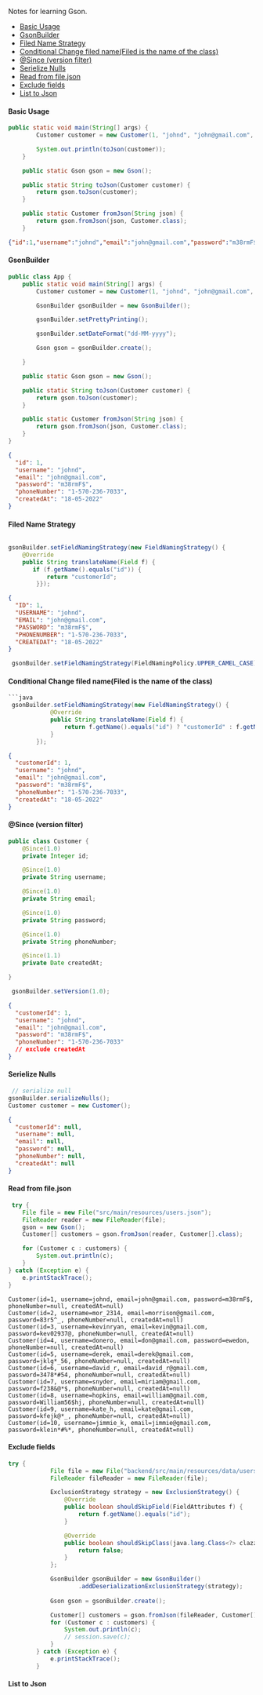 Notes for learning Gson.

- [Basic Usage](#basic-usage)
- [GsonBuilder](#gsonbuilder)
- [Filed Name Strategy](#filed-name-strategy)
- [Conditional Change filed name(Filed is the name of the class)](#conditional-change-filed-namefiled-is-the-name-of-the-class)
- [@Since (version filter)](#since-version-filter)
- [Serielize Nulls](#serielize-nulls)
- [Read from file.json](#read-from-filejson)
- [Exclude fields](#exclude-fields)
- [List to Json](#list-to-json)

#### Basic Usage



```java
public static void main(String[] args) {
        Customer customer = new Customer(1, "johnd", "john@gmail.com", "m38rmF$", "1-570-236-7033", new Date());

        System.out.println(toJson(customer));
    }

    public static Gson gson = new Gson();

    public static String toJson(Customer customer) {
        return gson.toJson(customer);
    }

    public static Customer fromJson(String json) {
        return gson.fromJson(json, Customer.class);
    }
```
```json
{"id":1,"username":"johnd","email":"john@gmail.com","password":"m38rmF$","phoneNumber":"1-570-236-7033","createdAt":"May 18, 2022 3:49:28 AM"}
```

#### GsonBuilder

```java
public class App {
    public static void main(String[] args) {
        Customer customer = new Customer(1, "johnd", "john@gmail.com", "m38rmF$", "1-570-236-7033", new Date());

        GsonBuilder gsonBuilder = new GsonBuilder();

        gsonBuilder.setPrettyPrinting();

        gsonBuilder.setDateFormat("dd-MM-yyyy");

        Gson gson = gsonBuilder.create();

    }

    public static Gson gson = new Gson();

    public static String toJson(Customer customer) {
        return gson.toJson(customer);
    }

    public static Customer fromJson(String json) {
        return gson.fromJson(json, Customer.class);
    }
}
```

```json
{
  "id": 1,
  "username": "johnd",
  "email": "john@gmail.com",
  "password": "m38rmF$",
  "phoneNumber": "1-570-236-7033",
  "createdAt": "18-05-2022"
}
```

#### Filed Name Strategy

```java

gsonBuilder.setFieldNamingStrategy(new FieldNamingStrategy() {
    @Override
    public String translateName(Field f) {
       if (f.getName().equals("id")) {
           return "customerId";
        }});
```
```json
{
  "ID": 1,
  "USERNAME": "johnd",
  "EMAIL": "john@gmail.com",
  "PASSWORD": "m38rmF$",
  "PHONENUMBER": "1-570-236-7033",
  "CREATEDAT": "18-05-2022"
}
```

```java
 gsonBuilder.setFieldNamingStrategy(FieldNamingPolicy.UPPER_CAMEL_CASE);
```

#### Conditional Change filed name(Filed is the name of the class)

```java
```java
 gsonBuilder.setFieldNamingStrategy(new FieldNamingStrategy() {
            @Override
            public String translateName(Field f) {
                return f.getName().equals("id") ? "customerId" : f.getName();
            }
        });
```
```json
{
  "customerId": 1,
  "username": "johnd",
  "email": "john@gmail.com",
  "password": "m38rmF$",
  "phoneNumber": "1-570-236-7033",
  "createdAt": "18-05-2022"
}
```

#### @Since (version filter)
```java
public class Customer {
    @Since(1.0)
    private Integer id;

    @Since(1.0)
    private String username;

    @Since(1.0)
    private String email;

    @Since(1.0)
    private String password;

    @Since(1.0)
    private String phoneNumber;

    @Since(1.1)
    private Date createdAt;

}

 gsonBuilder.setVersion(1.0);
```    
```json
{
  "customerId": 1,
  "username": "johnd",
  "email": "john@gmail.com",
  "password": "m38rmF$",
  "phoneNumber": "1-570-236-7033"
  // exclude createdAt
}
```

#### Serielize Nulls
```java
 // serialize null
gsonBuilder.serializeNulls();
Customer customer = new Customer();
```
```json
{
  "customerId": null,
  "username": null,
  "email": null,
  "password": null,
  "phoneNumber": null,
  "createdAt": null
}
```

#### Read from file.json
```java
 try {
    File file = new File("src/main/resources/users.json");
    FileReader reader = new FileReader(file);
    gson = new Gson();
    Customer[] customers = gson.fromJson(reader, Customer[].class);

    for (Customer c : customers) {
        System.out.println(c);
    }
} catch (Exception e) {
    e.printStackTrace();
}
```
```
Customer(id=1, username=johnd, email=john@gmail.com, password=m38rmF$, phoneNumber=null, createdAt=null)
Customer(id=2, username=mor_2314, email=morrison@gmail.com, password=83r5^_, phoneNumber=null, createdAt=null)
Customer(id=3, username=kevinryan, email=kevin@gmail.com, password=kev02937@, phoneNumber=null, createdAt=null)
Customer(id=4, username=donero, email=don@gmail.com, password=ewedon, phoneNumber=null, createdAt=null)
Customer(id=5, username=derek, email=derek@gmail.com, password=jklg*_56, phoneNumber=null, createdAt=null)
Customer(id=6, username=david_r, email=david_r@gmail.com, password=3478*#54, phoneNumber=null, createdAt=null)
Customer(id=7, username=snyder, email=miriam@gmail.com, password=f238&@*$, phoneNumber=null, createdAt=null)
Customer(id=8, username=hopkins, email=william@gmail.com, password=William56$hj, phoneNumber=null, createdAt=null)
Customer(id=9, username=kate_h, email=kate@gmail.com, password=kfejk@*_, phoneNumber=null, createdAt=null)
Customer(id=10, username=jimmie_k, email=jimmie@gmail.com, password=klein*#%*, phoneNumber=null, createdAt=null)
```

#### Exclude fields
```java
try {
            File file = new File("backend/src/main/resources/data/users.json");
            FileReader fileReader = new FileReader(file);

            ExclusionStrategy strategy = new ExclusionStrategy() {
                @Override
                public boolean shouldSkipField(FieldAttributes f) {
                    return f.getName().equals("id");
                }

                @Override
                public boolean shouldSkipClass(java.lang.Class<?> clazz) {
                    return false;
                }
            };

            GsonBuilder gsonBuilder = new GsonBuilder()
                    .addDeserializationExclusionStrategy(strategy);
            
            Gson gson = gsonBuilder.create();

            Customer[] customers = gson.fromJson(fileReader, Customer[].class);
            for (Customer c : customers) {
                System.out.println(c);
                // session.save(c);
            }
        } catch (Exception e) {
            e.printStackTrace();
        }
```

#### List to Json
```java
